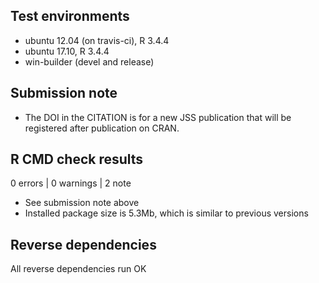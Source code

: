 ## Test environments
* ubuntu 12.04 (on travis-ci), R 3.4.4
* ubuntu 17.10, R 3.4.4
* win-builder (devel and release)

## Submission note

* The DOI in the CITATION is for a new JSS publication that will be registered after publication on CRAN.

## R CMD check results

0 errors | 0 warnings | 2 note

* See submission note above
* Installed package size is 5.3Mb, which is similar to previous versions

## Reverse dependencies

All reverse dependencies run OK
